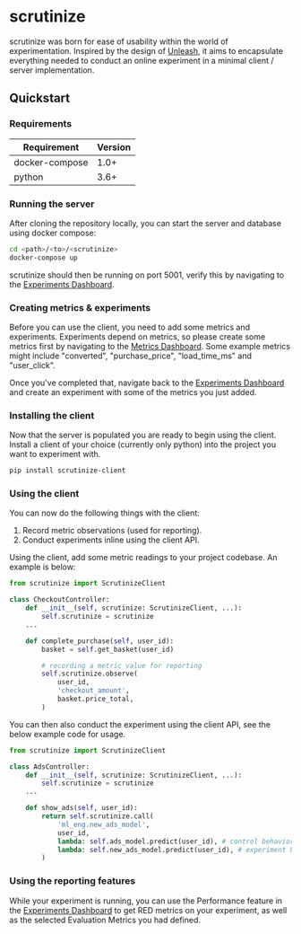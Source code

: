 # scrutinize

scrutinize was born for ease of usability within the world of experimentation. Inspired by the design of [Unleash](https://github.com/Unleash/unleash), it aims to encapsulate everything needed to conduct an online experiment in a minimal client / server implementation.

## Quickstart

### Requirements

| Requirement   | Version       |
| ------------- | ------------- |
| docker-compose| 1.0+          |
| python        | 3.6+          |

### Running the server

After cloning the repository locally, you can start the server and database using docker compose:

```bash
cd <path>/<to>/<scrutinize>
docker-compose up
```

scrutinize should then be running on port 5001, verify this by navigating to the [Experiments Dashboard](http://localhost:5001).

### Creating metrics & experiments

Before you can use the client, you need to add some metrics and experiments. Experiments depend on metrics, so please create some metrics first by navigating to the [Metrics Dashboard](http://localhost:5001/metrics). Some example metrics might include "converted", "purchase_price", "load_time_ms" and "user_click".

Once you've completed that, navigate back to the [Experiments Dashboard](http://localhost:5001) and create an experiment with some of the metrics you just added.

### Installing the client

Now that the server is populated you are ready to begin using the client. Install a client of your choice (currently only python) into the project you want to experiment with.

```bash
pip install scrutinize-client
```

### Using the client

You can now do the following things with the client:

1. Record metric observations (used for reporting).
2. Conduct experiments inline using the client API.

Using the client, add some metric readings to your project codebase. An example is below:

```python
from scrutinize import ScrutinizeClient

class CheckoutController:
    def __init__(self, scrutinize: ScrutinizeClient, ...):
        self.scrutinize = scrutinize
    ...

    def complete_purchase(self, user_id):
        basket = self.get_basket(user_id)

        # recording a metric value for reporting
        self.scrutinize.observe(
            user_id,
            'checkout_amount',
            basket.price_total,
        )
```

You can then also conduct the experiment using the client API, see the below example code for usage.

```python
from scrutinize import ScrutinizeClient

class AdsController:
    def __init__(self, scrutinize: ScrutinizeClient, ...):
        self.scrutinize = scrutinize
    ...

    def show_ads(self, user_id):
        return self.scrutinize.call(
            'ml_eng.new_ads_model',
            user_id,
            lambda: self.ads_model.predict(user_id), # control behavior
            lambda: self.new_ads_model.predict(user_id), # experiment behavior
        )
```

### Using the reporting features

While your experiment is running, you can use the Performance feature in the [Experiments Dashboard](http://localhost:5001) to get RED metrics on your experiment, as well as the selected Evaluation Metrics you had defined.
